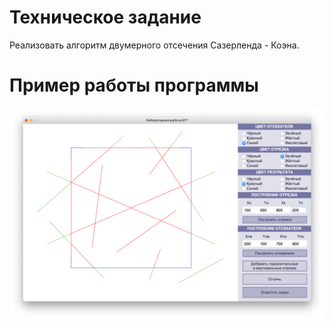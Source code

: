 # Техническое задание

Реализовать алгоритм двумерного отсечения Сазерленда - Коэна.

# Пример работы программы

![](https://github.com/kovkir/bmstu-cg-labs/raw/main/lab_7/example/example.png)
